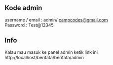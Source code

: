 ## Kode admin 
username / email : admin/ campcodes@gmail.com
<br>
Password : Test@12345

## Info
Kalau mau masuk ke panel admin ketik link ini
http://localhost/beritata/beritata/admin
